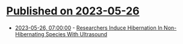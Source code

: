# [Published on 2023-05-26](index.md)

* [2023-05-26, 07:00:00](https://science.slashdot.org/story/23/05/25/2325211/researchers-induce-hibernation-in-non-hibernating-species-with-ultrasound?utm_source=rss1.0mainlinkanon&utm_medium=feed) - [Researchers Induce Hibernation In Non-Hibernating Species With Ultrasound](https://science.slashdot.org/story/23/05/25/2325211/researchers-induce-hibernation-in-non-hibernating-species-with-ultrasound?utm_source=rss1.0mainlinkanon&utm_medium=feed)
